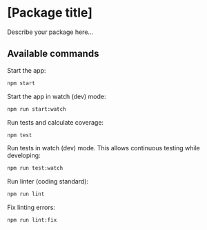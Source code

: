 # [Package title]

Describe your package here...

## Available commands

Start the app:

```sh
npm start
```

Start the app in watch (dev) mode:

```sh
npm run start:watch
```

Run tests and calculate coverage:

```sh
npm test
```

Run tests in watch (dev) mode. This allows continuous testing while developing:

```sh
npm run test:watch
```

Run linter (coding standard):

```sh
npm run lint
```

Fix linting errors:

```sh
npm run lint:fix
```
